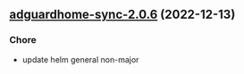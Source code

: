 

## [adguardhome-sync-2.0.6](https://github.com/truecharts/charts/compare/adguardhome-sync-2.0.5...adguardhome-sync-2.0.6) (2022-12-13)

### Chore

- update helm general non-major
  
  